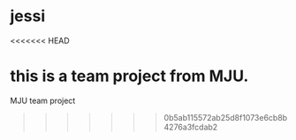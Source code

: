 # jessi
<<<<<<< HEAD

this is a team project from MJU.
=======
MJU team project
>>>>>>> 0b5ab115572ab25d8f1073e6cb8b4276a3fcdab2
